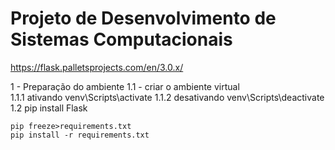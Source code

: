 # Projeto de Desenvolvimento de Sistemas Computacionais

https://flask.palletsprojects.com/en/3.0.x/

1 - Preparação do ambiente
    1.1 - criar o ambiente virtual<br>
        1.1.1 ativando venv\Scripts\activate
        1.1.2 desativando venv\Scripts\deactivate
    1.2 pip install Flask

    pip freeze>requirements.txt
    pip install -r requirements.txt